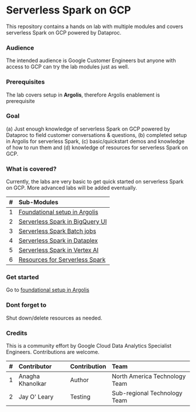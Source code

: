 # Serverless Spark on GCP

This repository contains a hands on lab with multiple modules and covers serverless Spark on GCP powered by Dataproc. 

### Audience
The intended audience is Google Customer Engineers but anyone with access to GCP can try the lab modules just as well.

### Prerequisites
The lab covers setup in **Argolis**, therefore Argolis enablement is prerequisite

### Goal
(a) Just enough knowledge of serverless Spark on GCP powered by Dataproc to field customer conversations & questions, (b) completed setup in Argolis for serverless Spark, (c) basic/quickstart demos and knowledge of how to run them and (d) knowledge of resources for serverless Spark on GCP.

### What is covered?
Currently, the labs are very basic to get quick started on serverless Spark on GCP. More advanced labs will be added eventually.

| # | Sub-Modules | 
| -- | :--- |
| 1 | [Foundational setup in Argolis](01-foundational-setup.md) | 
| 2 | [Serverless Spark in BigQuery UI](02-s8s-spark-in-bigquery.md) |
| 3 | [Serverless Spark Batch jobs](03-s8s-batch.md) |
| 4 | [Serverless Spark in Dataplex](04-s8s-dataplex.md) |
| 5 | [Serverless Spark in Vertex AI](05-s8s-vertex-ai.md) |
| 6 | [Resources for Serverless Spark](https://spark.apache.org/docs/latest/) |

### Get started

Go to [foundational setup in Argolis](01-foundational-setup.md)

### Dont forget to 
Shut down/delete resources as needed.

### Credits
This is a community effort by Google Cloud Data Analytics Specialist Engineers. Contributions are welcome.<br>


| # | Contributor | Contribution | Team |
| -- | :---    | :---| :---| 
| 1 | Anagha Khanolkar | Author | North America Technology Team |
| 2 | Jay O' Leary | Testing | Sub-regional Technology Team |


